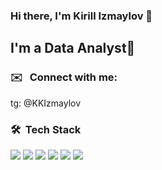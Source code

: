 ### Hi there, I'm Kirill Izmaylov 👋

## I'm a Data Analyst🔭

### ✉️ &nbsp; Connect with me:
tg: @KKIzmaylov

### 🛠 &nbsp;Tech Stack
<img src="https://img.shields.io/badge/python-darkslategray?style=for-the-badge&logo=python&logoColor=gold" /> <img src="https://img.shields.io/badge/SQL-darkslategray?style=for-the-badge&logo=postgresql&logoColor=blue" /> <img src="https://img.shields.io/badge/excel-darkslategray?style=for-the-badge&logo=microsoftexcel&logoColor=green" /> <img src="https://img.shields.io/badge/power bi-darkslategray?style=for-the-badge&logo=powerbi&logoColor=yellow" /> <img src="https://img.shields.io/badge/markdown-darkslategray?style=for-the-badge&logo=markdown&logoColor=red" />  <img src="https://img.shields.io/badge/git hub-darkslategray?style=for-the-badge&logo=github&logoColor=white" />




<!--
**KeepItRILL/KeepItRILL** is a ✨ _special_ ✨ repository because its `README.md` (this file) appears on your GitHub profile.

Here are some ideas to get you started:

- 🔭 I’m currently working on ...
- 🌱 I’m currently learning ...
- 👯 I’m looking to collaborate on ...
- 🤔 I’m looking for help with ...
- 💬 Ask me about ...
- 📫 How to reach me: ...
- 😄 Pronouns: ...
- ⚡ Fun fact: ...
-->

